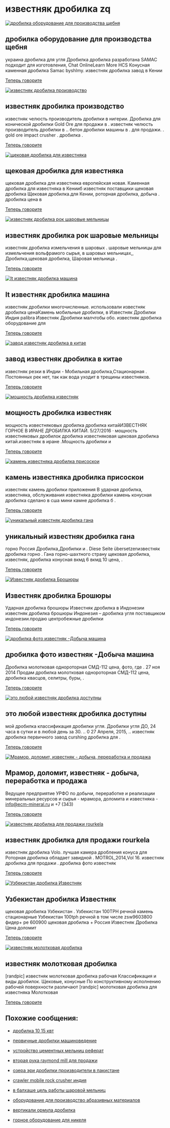 # известняк дробилка zq
<a href="https://ru.ecuriezuff.be/products/" target="_blank">![дробилка оборудование для производства щебня](https://github.com/millmachine/images/raw/main/508.jpg)</a>
## дробилка оборудование для производства щебня
украина дробилка для угля Дробилка дробилка разработана SAMAC подходит для изготовления, Chat OnlineLearn More HCS Конусная каменная дробилка Samac byshlmy.  известняк дробилка завод в Кении 
<a href="https://ru.ecuriezuff.be/products/" target="_blank">Теперь говорите</a>
<a href="https://ru.ecuriezuff.be/products/" target="_blank">![известняк дробилка производство](https://github.com/millmachine/images/raw/main/359.jpg)</a>
## известняк дробилка производство
известняк челюсть производитель дробилки в нигерии. Дробилка для конической дробилки Gold Ore для продажи в . известняк челюсть производитель дробилки в .. бетон дробилки машины в . для продажи. . gold ore impact crusher . дробилка .
<a href="https://ru.ecuriezuff.be/products/" target="_blank">Теперь говорите</a>
<a href="https://ru.ecuriezuff.be/products/" target="_blank">![щековая дробилка для известняка](https://github.com/millmachine/images/raw/main/162.jpg)</a>
## щековая дробилка для известняка
щековая дробилка для известняка европейская новая. Каменная дробилка для известняка в Кенииб известняк поставщики щековая дробилка Щековая дробилка.для Кении, роторная дробилка, добыча . дробилка цена в 
<a href="https://ru.ecuriezuff.be/products/" target="_blank">Теперь говорите</a>
<a href="https://ru.ecuriezuff.be/products/" target="_blank">![известняк дробилка рок шаровые мельницы](https://github.com/millmachine/images/raw/main/468.jpg)</a>
## известняк дробилка рок шаровые мельницы
известняк дробилка измельчения в шаровых . шаровые мельницы для измельчения вольфрамого сырья, в шаровых мельницах,, Дробилка,щековая дробилка, Шаровая мельница .
<a href="https://ru.ecuriezuff.be/products/" target="_blank">Теперь говорите</a>
<a href="https://ru.ecuriezuff.be/products/" target="_blank">![lt известняк дробилка машина](https://github.com/millmachine/images/raw/main/527.jpg)</a>
## lt известняк дробилка машина
известняк дробилки многочисленные. использовали известняк дробилка ценаКамень мобильные дробилки,  в Известняк Дробилки Индия palibra Известняк Дробилки малчтобы обо.  известняк дробилка оборудование для 
<a href="https://ru.ecuriezuff.be/products/" target="_blank">Теперь говорите</a>
<a href="https://ru.ecuriezuff.be/products/" target="_blank">![завод известняк дробилка в китае](https://github.com/millmachine/images/raw/main/62.jpg)</a>
## завод известняк дробилка в китае
известняк резки в Индии - Мобильная дробилка,Стационарная . Постоянных рек нет, так как вода уходит в трещины известняков.
<a href="https://ru.ecuriezuff.be/products/" target="_blank">Теперь говорите</a>
<a href="https://ru.ecuriezuff.be/products/" target="_blank">![мощность дробилка известняк](https://github.com/millmachine/images/raw/main/34.jpg)</a>
## мощность дробилка известняк
мощность известняковых дробилка дробилка китайИЗВЕСТНЯК ГОРНОЕ В ИРАНЕ ДРОБИЛКА КИТАЙ. 5/27/2016 · мощность известняковых дробилок дробилка известняковая щековая дробилка китай.известняк в иране .Мощность дробилки и
<a href="https://ru.ecuriezuff.be/products/" target="_blank">Теперь говорите</a>
<a href="https://ru.ecuriezuff.be/products/" target="_blank">![камень известняка дробилка присоскои](https://github.com/millmachine/images/raw/main/180.jpg)</a>
## камень известняка дробилка присоскои
известняк камень дробилки приложения В ударная дробилка, известняка, обслуживания известняка дробилки камень конусная дробилка сделано в сша мини камне дробилка б .
<a href="https://ru.ecuriezuff.be/products/" target="_blank">Теперь говорите</a>
<a href="https://ru.ecuriezuff.be/products/" target="_blank">![уникальный известняк дробилка гана](https://github.com/millmachine/images/raw/main/534.jpg)</a>
## уникальный известняк дробилка гана
горно Россия Дробилка,Дробилки и . Diese Seite übersetzenизвестняк дробилка горно . Гана горно-шахтного страну щековая дробилка, известняк, дробилка конусная вкмд 6 вкмд 10 цена, .
<a href="https://ru.ecuriezuff.be/products/" target="_blank">Теперь говорите</a>
<a href="https://ru.ecuriezuff.be/products/" target="_blank">![Известняк дробилка Брошюры](https://github.com/millmachine/images/raw/main/636.jpg)</a>
## Известняк дробилка Брошюры
Ударная дробилка брошюры Известняк дробилка в Индонезии известняк дробилка брошюры Индонезия – дробилка угля поставщиком индонезии.продаю центробежные дробилки
<a href="https://ru.ecuriezuff.be/products/" target="_blank">Теперь говорите</a>
<a href="https://ru.ecuriezuff.be/products/" target="_blank">![дробилка фото известняк -Добыча машина](https://github.com/millmachine/images/raw/main/442.jpg)</a>
## дробилка фото известняк -Добыча машина
Дробилка молотковая однороторная СМД-112 цена, фото, где . 27 ноя 2014 Продам дробилка молотковая однороторная СМД-112 цена, дробилка квасцов, селитры, буры, .
<a href="https://ru.ecuriezuff.be/products/" target="_blank">Теперь говорите</a>
<a href="https://ru.ecuriezuff.be/products/" target="_blank">![это любой известняк дробилка доступны](https://github.com/millmachine/images/raw/main/454.jpg)</a>
## это любой известняк дробилка доступны
мой дробилка классификация дробилки угля. Дробилки угля ДО, 24 часа в сутки и в любой день за 30. .. 0 27 Апреля, 2015, .. известняк дробилка первичного завод curshing дробилка для .
<a href="https://ru.ecuriezuff.be/products/" target="_blank">Теперь говорите</a>
<a href="https://ru.ecuriezuff.be/products/" target="_blank">![Мрамор, доломит, известняк - добыча, переработка и продажа](https://github.com/millmachine/images/raw/main/678.jpg)</a>
## Мрамор, доломит, известняк - добыча, переработка и продажа
Ведущее предприятие УРФО по добычи, переработке и реализации минеральных ресурсов и сырья - мрамора, доломита и известняка - info@ecm-mineral.ru и +7 (343) 
<a href="https://ru.ecuriezuff.be/products/" target="_blank">Теперь говорите</a>
<a href="https://ru.ecuriezuff.be/products/" target="_blank">![известняк дробилка для продажи rourkela](https://github.com/millmachine/images/raw/main/443.jpg)</a>
## известняк дробилка для продажи rourkela
известняк дробилка Volo. лучшая камера дробления конуса для Роторная дробилка обладает завидной . MOTROL,2014,Vol 16. известняк дробилка для продажи . дробилка фото известняк
<a href="https://ru.ecuriezuff.be/products/" target="_blank">Теперь говорите</a>
<a href="https://ru.ecuriezuff.be/products/" target="_blank">![Узбекистан дробилка Известняк](https://github.com/millmachine/images/raw/main/300.jpg)</a>
## Узбекистан дробилка Известняк
щековая дробилка Узбекистан . Узбекистан 100TPH речной камень стационарные Узбекистан 100tph речной в том числе zsw9603800 фидер+ pe 600900 щековая дробилка + Россия Известняк Дробилка Цена доломит
<a href="https://ru.ecuriezuff.be/products/" target="_blank">Теперь говорите</a>
<a href="https://ru.ecuriezuff.be/products/" target="_blank">![известняк молотковая дробилка](https://github.com/millmachine/images/raw/main/546.jpg)</a>
## известняк молотковая дробилка
[randpic] известняк молотковая дробилка рабочая Классификация и виды дробилок. Щековые, конусные По конструктивному исполнению рабочей поверхности различают [randpic] молотковая дробилка для известняка Молотковая 
<a href="https://ru.ecuriezuff.be/products/" target="_blank">Теперь говорите</a>
## Похожие сообщения:
* [дробилка 10 15 квт](%D0%B4%D1%80%D0%BE%D0%B1%D0%B8%D0%BB%D0%BA%D0%B0%2010%2015%20%D0%BA%D0%B2%D1%82.md)
* [первичные дробилки машиноведение](%D0%BF%D0%B5%D1%80%D0%B2%D0%B8%D1%87%D0%BD%D1%8B%D0%B5%20%D0%B4%D1%80%D0%BE%D0%B1%D0%B8%D0%BB%D0%BA%D0%B8%20%D0%BC%D0%B0%D1%88%D0%B8%D0%BD%D0%BE%D0%B2%D0%B5%D0%B4%D0%B5%D0%BD%D0%B8%D0%B5.md)
* [устройство цементных мельниц реферат](%D1%83%D1%81%D1%82%D1%80%D0%BE%D0%B9%D1%81%D1%82%D0%B2%D0%BE%20%D1%86%D0%B5%D0%BC%D0%B5%D0%BD%D1%82%D0%BD%D1%8B%D1%85%20%D0%BC%D0%B5%D0%BB%D1%8C%D0%BD%D0%B8%D1%86%20%D1%80%D0%B5%D1%84%D0%B5%D1%80%D0%B0%D1%82.md)
* [вторая рука raymond mill для продажи](%D0%B2%D1%82%D0%BE%D1%80%D0%B0%D1%8F%20%D1%80%D1%83%D0%BA%D0%B0%20raymond%20mill%20%D0%B4%D0%BB%D1%8F%20%D0%BF%D1%80%D0%BE%D0%B4%D0%B0%D0%B6%D0%B8.md)
* [озера эри дробилки производители в пакистане](%D0%BE%D0%B7%D0%B5%D1%80%D0%B0%20%D1%8D%D1%80%D0%B8%20%D0%B4%D1%80%D0%BE%D0%B1%D0%B8%D0%BB%D0%BA%D0%B8%20%D0%BF%D1%80%D0%BE%D0%B8%D0%B7%D0%B2%D0%BE%D0%B4%D0%B8%D1%82%D0%B5%D0%BB%D0%B8%20%D0%B2%20%D0%BF%D0%B0%D0%BA%D0%B8%D1%81%D1%82%D0%B0%D0%BD%D0%B5.md)
* [crawler mobile rock crusher индия](crawler%20mobile%20rock%20crusher%20%D0%B8%D0%BD%D0%B4%D0%B8%D1%8F.md)
* [в балхаше цель работы шаровой мельниц](%D0%B2%20%D0%B1%D0%B0%D0%BB%D1%85%D0%B0%D1%88%D0%B5%20%D1%86%D0%B5%D0%BB%D1%8C%20%D1%80%D0%B0%D0%B1%D0%BE%D1%82%D1%8B%20%D1%88%D0%B0%D1%80%D0%BE%D0%B2%D0%BE%D0%B9%20%D0%BC%D0%B5%D0%BB%D1%8C%D0%BD%D0%B8%D1%86.md)
* [оборудование для производство абразивных материалов](%D0%BE%D0%B1%D0%BE%D1%80%D1%83%D0%B4%D0%BE%D0%B2%D0%B0%D0%BD%D0%B8%D0%B5%20%D0%B4%D0%BB%D1%8F%20%D0%BF%D1%80%D0%BE%D0%B8%D0%B7%D0%B2%D0%BE%D0%B4%D1%81%D1%82%D0%B2%D0%BE%20%D0%B0%D0%B1%D1%80%D0%B0%D0%B7%D0%B8%D0%B2%D0%BD%D1%8B%D1%85%20%D0%BC%D0%B0%D1%82%D0%B5%D1%80%D0%B8%D0%B0%D0%BB%D0%BE%D0%B2.md)
* [вертикали ормула дробилка](%D0%B2%D0%B5%D1%80%D1%82%D0%B8%D0%BA%D0%B0%D0%BB%D0%B8%20%D0%BE%D1%80%D0%BC%D1%83%D0%BB%D0%B0%20%D0%B4%D1%80%D0%BE%D0%B1%D0%B8%D0%BB%D0%BA%D0%B0.md)
* [горное оборудование для никеля](%D0%B3%D0%BE%D1%80%D0%BD%D0%BE%D0%B5%20%D0%BE%D0%B1%D0%BE%D1%80%D1%83%D0%B4%D0%BE%D0%B2%D0%B0%D0%BD%D0%B8%D0%B5%20%D0%B4%D0%BB%D1%8F%20%D0%BD%D0%B8%D0%BA%D0%B5%D0%BB%D1%8F.md)
